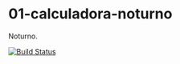 01-calculadora-noturno
======================

Noturno.

[![Build Status](https://travis-ci.org/feliperocha12/01-calculadora-noturno.svg?branch=master)](https://travis-ci.org/feliperocha12/01-calculadora-noturno)
